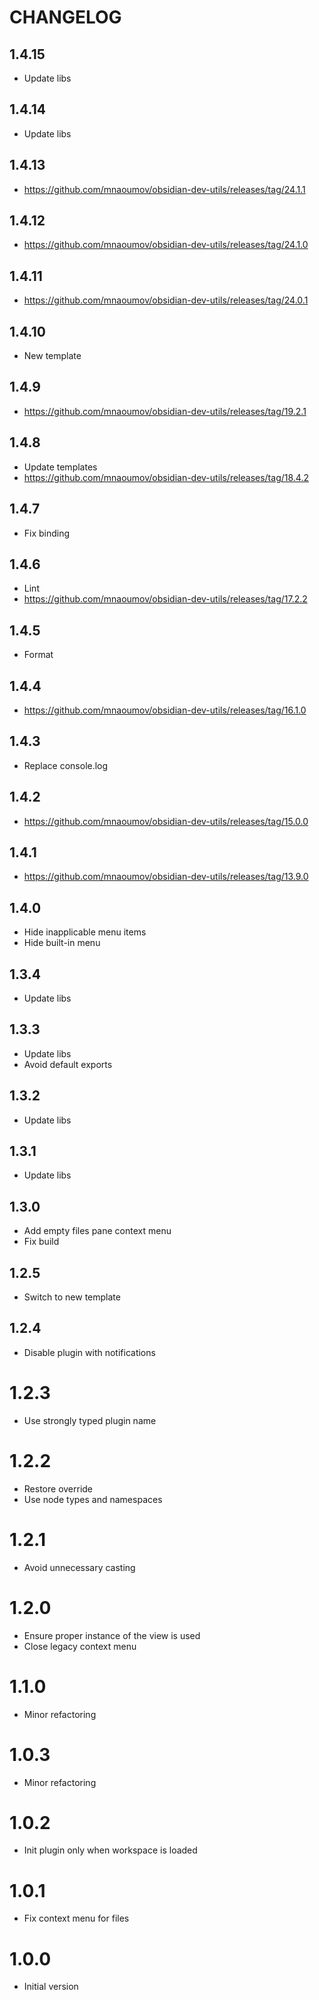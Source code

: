 # CHANGELOG

## 1.4.15

- Update libs

## 1.4.14

- Update libs

## 1.4.13

- https://github.com/mnaoumov/obsidian-dev-utils/releases/tag/24.1.1

## 1.4.12

- https://github.com/mnaoumov/obsidian-dev-utils/releases/tag/24.1.0

## 1.4.11

- https://github.com/mnaoumov/obsidian-dev-utils/releases/tag/24.0.1

## 1.4.10

- New template

## 1.4.9

- https://github.com/mnaoumov/obsidian-dev-utils/releases/tag/19.2.1

## 1.4.8

- Update templates
- https://github.com/mnaoumov/obsidian-dev-utils/releases/tag/18.4.2

## 1.4.7

- Fix binding

## 1.4.6

- Lint
- https://github.com/mnaoumov/obsidian-dev-utils/releases/tag/17.2.2

## 1.4.5

- Format

## 1.4.4

- https://github.com/mnaoumov/obsidian-dev-utils/releases/tag/16.1.0

## 1.4.3

- Replace console.log

## 1.4.2

- https://github.com/mnaoumov/obsidian-dev-utils/releases/tag/15.0.0

## 1.4.1

- https://github.com/mnaoumov/obsidian-dev-utils/releases/tag/13.9.0

## 1.4.0

- Hide inapplicable menu items
- Hide built-in menu

## 1.3.4

- Update libs

## 1.3.3

- Update libs
- Avoid default exports

## 1.3.2

- Update libs

## 1.3.1

- Update libs

## 1.3.0

- Add empty files pane context menu
- Fix build

## 1.2.5

- Switch to new template

## 1.2.4

- Disable plugin with notifications

# 1.2.3

- Use strongly typed plugin name

# 1.2.2

- Restore override
- Use node types and namespaces

# 1.2.1

- Avoid unnecessary casting

# 1.2.0

- Ensure proper instance of the view is used
- Close legacy context menu

# 1.1.0

- Minor refactoring

# 1.0.3

- Minor refactoring

# 1.0.2

- Init plugin only when workspace is loaded

# 1.0.1

- Fix context menu for files

# 1.0.0

- Initial version
